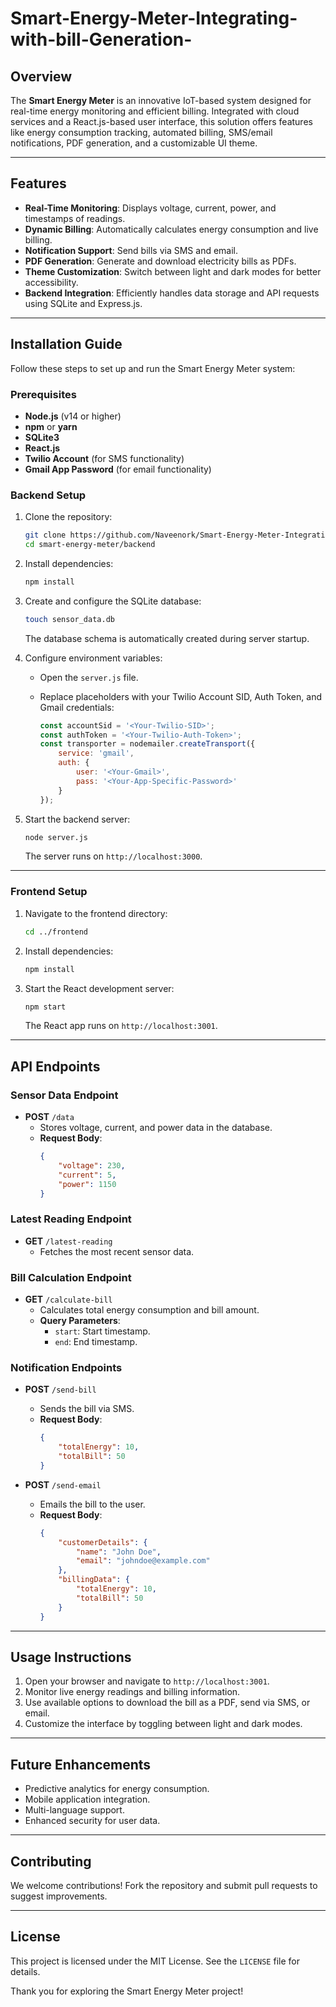 # Smart-Energy-Meter-Integrating-with-bill-Generation-



## Overview

The **Smart Energy Meter** is an innovative IoT-based system designed for real-time energy monitoring and efficient billing. Integrated with cloud services and a React.js-based user interface, this solution offers features like energy consumption tracking, automated billing, SMS/email notifications, PDF generation, and a customizable UI theme.

---

## Features

- **Real-Time Monitoring**: Displays voltage, current, power, and timestamps of readings.
- **Dynamic Billing**: Automatically calculates energy consumption and live billing.
- **Notification Support**: Send bills via SMS and email.
- **PDF Generation**: Generate and download electricity bills as PDFs.
- **Theme Customization**: Switch between light and dark modes for better accessibility.
- **Backend Integration**: Efficiently handles data storage and API requests using SQLite and Express.js.

---

## Installation Guide

Follow these steps to set up and run the Smart Energy Meter system:

### Prerequisites

- **Node.js** (v14 or higher)
- **npm** or **yarn**
- **SQLite3**
- **React.js**
- **Twilio Account** (for SMS functionality)
- **Gmail App Password** (for email functionality)

### Backend Setup

1. Clone the repository:

   ```bash
   git clone https://github.com/Naveenork/Smart-Energy-Meter-Integrating-with-bill-Generation-.git
   cd smart-energy-meter/backend
   ```

2. Install dependencies:

   ```bash
   npm install
   ```

3. Create and configure the SQLite database:

   ```bash
   touch sensor_data.db
   ```

   The database schema is automatically created during server startup.

4. Configure environment variables:

   - Open the `server.js` file.
   - Replace placeholders with your Twilio Account SID, Auth Token, and Gmail credentials:

     ```javascript
     const accountSid = '<Your-Twilio-SID>';
     const authToken = '<Your-Twilio-Auth-Token>';
     const transporter = nodemailer.createTransport({
         service: 'gmail',
         auth: {
             user: '<Your-Gmail>',
             pass: '<Your-App-Specific-Password>'
         }
     });
     ```

5. Start the backend server:

   ```bash
   node server.js
   ```

   The server runs on `http://localhost:3000`.

---

### Frontend Setup

1. Navigate to the frontend directory:

   ```bash
   cd ../frontend
   ```

2. Install dependencies:

   ```bash
   npm install
   ```

3. Start the React development server:

   ```bash
   npm start
   ```

   The React app runs on `http://localhost:3001`.

---

## API Endpoints

### Sensor Data Endpoint

- **POST** `/data`
  - Stores voltage, current, and power data in the database.
  - **Request Body**:
    ```json
    {
        "voltage": 230,
        "current": 5,
        "power": 1150
    }
    ```

### Latest Reading Endpoint

- **GET** `/latest-reading`
  - Fetches the most recent sensor data.

### Bill Calculation Endpoint

- **GET** `/calculate-bill`
  - Calculates total energy consumption and bill amount.
  - **Query Parameters**:
    - `start`: Start timestamp.
    - `end`: End timestamp.

### Notification Endpoints

- **POST** `/send-bill`
  - Sends the bill via SMS.
  - **Request Body**:
    ```json
    {
        "totalEnergy": 10,
        "totalBill": 50
    }
    ```

- **POST** `/send-email`
  - Emails the bill to the user.
  - **Request Body**:
    ```json
    {
        "customerDetails": {
            "name": "John Doe",
            "email": "johndoe@example.com"
        },
        "billingData": {
            "totalEnergy": 10,
            "totalBill": 50
        }
    }
    ```

---

## Usage Instructions

1. Open your browser and navigate to `http://localhost:3001`.
2. Monitor live energy readings and billing information.
3. Use available options to download the bill as a PDF, send via SMS, or email.
4. Customize the interface by toggling between light and dark modes.

---

## Future Enhancements

- Predictive analytics for energy consumption.
- Mobile application integration.
- Multi-language support.
- Enhanced security for user data.

---

## Contributing

We welcome contributions! Fork the repository and submit pull requests to suggest improvements.

---

## License

This project is licensed under the MIT License. See the `LICENSE` file for details.

Thank you for exploring the Smart Energy Meter project!

